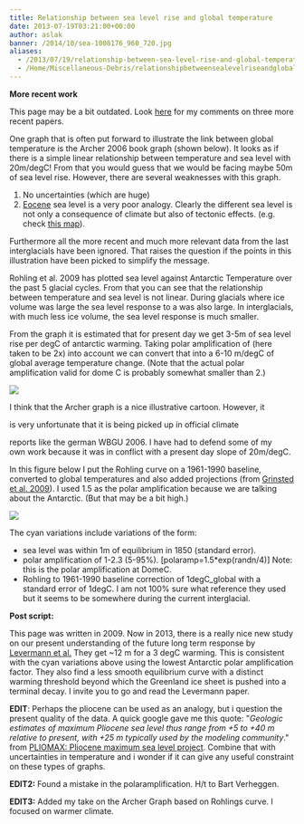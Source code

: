 ```yaml
---
title: Relationship between sea level rise and global temperature
date: 2013-07-19T03:21:00+00:00
author: aslak
banner: /2014/10/sea-1008176_960_720.jpg
aliases:
  - /2013/07/19/relationship-between-sea-level-rise-and-global-temperature/
  - /Home/Miscellaneous-Debris/relationshipbetweensealevelriseandglobaltemperature
---
```

**More recent work**
  
This page may be a bit outdated. Look [here](/Home/Miscellaneous-Debris/threeviewsonsealevelcommitment) for my comments on three more recent papers.
  
One graph that is often put forward to illustrate the link between global temperature is the Archer 2006 book graph (shown below). It looks as if there is a simple linear relationship between temperature and sea level with 20m/degC! From that you would guess that we would be facing maybe 50m of sea level rise. However, there are several weaknesses with this graph.

  1. No uncertainties (which are huge)
  2. [Eocene](http://en.wikipedia.org/wiki/Eocene) sea level is a very poor analogy. Clearly the different sea level is not only a consequence of climate but also of tectonic effects. (e.g. check [this map](http://palaeo.gly.bris.ac.uk/Palaeofiles/Marsupials/Origin%20-%20Gondwana.htm)).

Furthermore all the more recent and much more relevant data from the last interglacials have been ignored. That raises the question if the points in this illustration have been picked to simplify the message.

Rohling et al. 2009 has plotted sea level against Antarctic Temperature
over the past 5 glacial cycles. From that you can see that the
relationship between temperature and sea level is not linear. During
glacials where ice volume was large the sea level response to a was
also large. In interglacials, with much less ice volume, the sea level
response is much smaller.

From the graph it is estimated that for present day we get 3-5m of sea level rise per degC of antarctic warming. Taking polar amplification of (here taken to be 2x) into account we can convert that into a 6-10 m/degC of global average temperature change. (Note that the actual polar amplification valid for dome C is probably somewhat smaller than 2.)
  
![](/2016/02/siddall-slope.png)
  
I think that the Archer graph is a nice illustrative cartoon. However, it
  
is very unfortunate that it is being picked up in official climate
  
reports like the german WBGU 2006. I have had to defend some of my own work because it was in conflict with a present day slope of 20m/degC.

In this figure below I put the Rohling curve on a 1961-1990 baseline, converted to global temperatures and also added projections (from [Grinsted et al. 2009](/Home/PDFs/Announcements/gslprojection)). I used 1.5 as the polar amplification because we are talking about the Antarctic. (But that may be a bit high.)
  
![](/2016/02/SvsT.png)
  
The cyan variations include variations of the form:

  * sea level was within 1m of equilibrium in 1850 (standard error).
  * polar amplification of 1-2.3 (5-95%). [polaramp=1.5*exp(randn/4)] Note: this is the polar amplification at DomeC.
  * Rohling to 1961-1990 baseline correction of 1degC_global with a standard error of 1degC. I am not 100% sure what reference they used but it seems to be somewhere during the current interglacial.

**Post script:**
  
This page was written in 2009. Now in 2013, there is a really nice new study on our present understanding of the future long term response by [Levermann et al.](/Home/Miscellaneous-Debris/threeviewsonsealevelcommitment) They get ~12 m for a 3 degC warming. This is consistent with the cyan variations above using the lowest Antarctic polar amplification factor. They also find a less smooth equilibrium curve with a distinct warming threshold beyond which the Greenland ice sheet is pushed into a terminal decay. I invite you to go and read the Levermann paper.

**EDIT**: Perhaps the pliocene can be used as an analogy, but i question the present quality of the data. A quick google gave me this quote: "_Geologic estimates of maximum Pliocene sea level thus range from +5 to +40 m relative to present, with +25 m typically used by the modeling community_." from [PLIOMAX: Pliocene maximum sea level project](http://www.pages-igbp.org/products/newsletters/2009-2/Special%20section/science%20highlights/Maureen_2009-2%2858-59%29.pdf). Combine that with uncertainties in temperature and i wonder if it can give any useful constraint on these types of graphs.
  
**EDIT2:** Found a mistake in the polaramplification. H/t to Bart Verheggen.
  
**EDIT3:** Added my take on the Archer Graph based on Rohlings curve. I focused on warmer climate.
